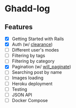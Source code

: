 # Ghadd-log

## Features

* [x] Getting Started with Rails
* [x] Auth (w/ [clearance](https://github.com/thoughtbot/clearance/))
* [ ] Different user's modes
* [ ] Filtering by tags
* [ ] Filtering by category
* [x] Pagination (w/ [will_paginate](https://github.com/mislav/will_paginate))
* [ ] Searching post by name
* [ ] Images loading
* [ ] Heroku deployment
* [ ] Testing
* [ ] JSON API
* [ ] Docker Compose
